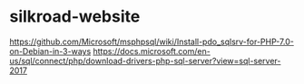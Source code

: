 # silkroad-website

https://github.com/Microsoft/msphpsql/wiki/Install-pdo_sqlsrv-for-PHP-7.0-on-Debian-in-3-ways
https://docs.microsoft.com/en-us/sql/connect/php/download-drivers-php-sql-server?view=sql-server-2017
